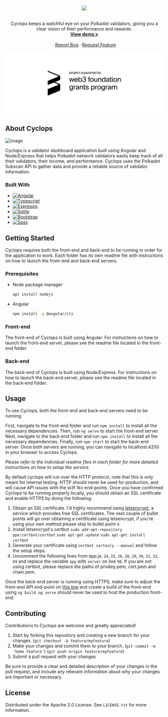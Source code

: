 <!-- PROJECT LOGO -->
<br />
<div align="center">
<img src="https://user-images.githubusercontent.com/34348870/221376798-866f34c8-5a1e-4194-be8c-b1888ac43f65.png">

  <p align="center" style="margin-top: 30px;">
    Cyclops keeps a watchful eye on your Polkadot validators, giving you a clear vision of their performance and rewards.
    <br />
    <a href="https://cyclops.decentradot.com"><strong>View demo »</strong></a>
    <br />
    <br />
    ·
    <a href="https://github.com/ArthurHoeke/cyclops/issues/new">Report Bug</a>
    ·
    <a href="https://github.com/ArthurHoeke/cyclops/issues/new">Request Feature</a>
  </p>
</div>

<img style="width: 100%; height: 200px;" src="https://raw.githubusercontent.com/w3f/Grants-Program/00855ef70bc503433dc9fccc057c2f66a426a82b/static/img/badge_black.svg">


<!-- ABOUT THE PROJECT -->
## About Cyclops

![image](https://github.com/ArthurHoeke/cyclops/assets/34348870/cb92be98-13e5-49a7-a546-2bb7976e242d)


Cyclops is a validator dashboard application built using Angular and Node/Express that helps Polkadot network validators easily keep track of all their validators, their income, and performance. Cyclops uses the Polkadot Subscan API to gather data and provide a reliable source of validator information.



### Built With

* [![Angular][Angular.io]][Angular-url]
* [![Typescript][Typescriptlang.org]][Typescript-url]
* [![Expressjs][Expressjs.com]][Expressjs-url]
* [![Sqlite][Sqlite.org]][Sqlite-url]
* [![Bootstrap][Bootstrap.com]][Bootstrap-url]
* [![Sass][Sass-lang.com]][Sass-url]



<!-- GETTING STARTED -->
## Getting Started

Cyclops requires both the front-end and back-end to be running in order for the application to work. Each folder has its own readme file with instructions on how to launch the front-end and back-end servers.

### Prerequisites

* Node package manager
  ```sh
  apt install nodejs
  ```
  
* Angular
  ```sh
  npm install -g @angular/cli
  ```

### Front-end

The front-end of Cyclops is built using Angular. For instructions on how to launch the front-end server, please see the readme file located in the front-end folder.

### Back-end

The back-end of Cyclops is built using Node/Express. For instructions on how to launch the back-end server, please see the readme file located in the back-end folder.

<!-- USAGE EXAMPLES -->
## Usage

To use Cyclops, both the front-end and back-end servers need to be running.

First, navigate to the front-end folder and run `npm install` to install all the necessary dependencies. Then, run `ng serve` to start the front-end server. Next, navigate to the back-end folder and run `npm install` to install all the necessary dependencies. Finally, run `npm start` to start the back-end server. Once both servers are running, you can navigate to localhost:4200 in your browser to access Cyclops.

*Please refer to the individual readme files in each folder for more detailed instructions on how to setup the servers.*

By default cyclops will run over the HTTP protocol, note that this is only meant for internal testing. HTTP should never be used for production, and will cause API issues with the w3f 1kv end-points. Once you have confirmed Cyclops to be running properly locally, you should obtain an SSL certificate and enable HTTPS by doing the following:

1. Obtain an SSL certificate.
I'd highly recommend using [letsencrypt](https://letsencrypt.org/), a service which provides free SSL certificates. The next couple of bullet points will go over obtaining a certificate using letsencrypt, if you're using your own method please skip to bullet point `4`.
2. Install letsencrypt's certbot
`sudo add-apt-repository ppa:certbot/certbot`
`sudo apt-get update`
`sudo apt-get install certbot`
3. Generate your certificate using `certbot certonly --manual` and follow the setup steps.
4. Uncomment the following lines from app.js: `24`, `25`, `26`, `28`, `29`, `30`, `31`, `32`, `69` and replace the variable `app` with `server` on line `98`. If you are not using certbot, please replace the paths of privkey.pem, cert.pem and chain.pem.

Once the back-end server is running using HTTPS, make sure to adjust the front-end API end-point on [this line](https://github.com/ArthurHoeke/cyclops/blob/9acdabcff868fe93636a71d917bee119e8605b50/front-end/src/app/services/api/api.service.ts#L16) and create a build of the front-end using `ng build`. `ng serve` should never be used to host the production front-end.

<!-- CONTRIBUTING -->
## Contributing

Contributions to Cyclops are welcome and greatly appreciated!

1. Start by forking this repository and creating a new branch for your changes. (`git checkout -b feature/myFeature`)
2. Make your changes and commit them to your branch. (`git commit -m 'Some feature'`) (`git push origin feature/myFeature`)
3. Submit a pull request with your changes

Be sure to provide a clear and detailed description of your changes in the pull request, and include any relevant information about why your changes are important or necessary.

<!-- LICENSE -->
## License

Distributed under the Apache 2.0 License. See `LICENSE.txt` for more information.

[Angular.io]: https://img.shields.io/badge/Angular-DD0031?style=for-the-badge&logo=angular&logoColor=white
[Angular-url]: https://angular.io/
[Bootstrap.com]: https://img.shields.io/badge/Bootstrap-563D7C?style=for-the-badge&logo=bootstrap&logoColor=white
[Bootstrap-url]: https://getbootstrap.com
[Typescriptlang.org]: https://img.shields.io/badge/Typescript-0769AD?style=for-the-badge&logo=typescript&logoColor=white
[Typescript-url]: https://typescriptlang.org
[Expressjs.com]: https://img.shields.io/badge/Express-FFFFFF?style=for-the-badge&logo=express&logoColor=black
[Expressjs-url]: https://expressjs.com/
[Sass-lang.com]:https://img.shields.io/badge/sass-bf4080?style=for-the-badge&logo=sass&logoColor=white
[Sass-url]: https://sass-lang.com/
[Sqlite.org]:https://img.shields.io/badge/sqlite-044a64?style=for-the-badge&logo=sqlite&logoColor=white
[Sqlite-url]: https://sqlite.org/
